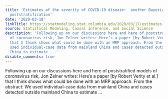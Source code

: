 ```yaml
---
title: 'Estimates of the severity of COVID-19 disease:  another Bayesian model with
  poststratification'
date: '2020-03-18'
linkTitle: https://statmodeling.stat.columbia.edu/2020/03/17/estimates-of-the-severity-of-covid-19-disease-another-bayesian-model-with-poststratification/
source: Statistical Modeling, Causal Inference, and Social Science
description: 'Following up on our discussions here and here of poststratified models
  of coronavirus risk, Jon Zelner writes: Here’s a paper [by Robert Verity et al.]
  that I think shows what could be done with an MRP approach. From the abstract: We
  used individual-case data from mainland China and cases detected outside mainland
  China to estimate ...'
disable_comments: true
---
```

Following up on our discussions here and here of poststratified models of coronavirus risk, Jon Zelner writes: Here’s a paper [by Robert Verity et al.] that I think shows what could be done with an MRP approach. From the abstract: We used individual-case data from mainland China and cases detected outside mainland China to estimate ...